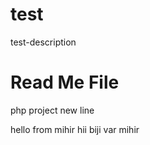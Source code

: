 # test
test-description
<h1>Read Me File</h1>
php project
new line

hello from mihir
hii biji var mihir